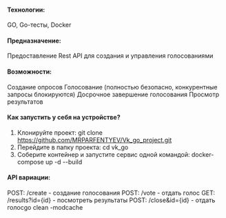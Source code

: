 #### Технологии: 
GO,  Go-тесты, Docker

#### Предназначение: 
Предоставление Rest API для создания и управления голосованиями

#### Возможности: 
Создание опросов
Голосование (полностью безопасно, конкурентные запросы блокируются)
Досрочное завершение голосования
Просмотр результатов

#### Как запустить у себя на устройстве?
1) Клонируйте проект: git clone https://github.com/MRPARFENTYEV/Vk_go_project.git
2) Перейдите в папку проекта: cd vk_go 
3) Соберите контейнер и запустите сервис одной командой: docker-compose up -d --build
#### API вариации:
POST: /create - создание голосования
POST:  /vote - отдать голос
GET: /results?id={id} - посмотреть результаты
POST:  /close&id={id} - отдать голосgo clean -modcache
